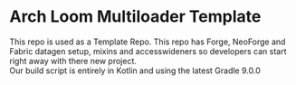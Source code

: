 # Arch Loom Multiloader Template
This repo is used as a Template Repo.  This repo has Forge, NeoForge and Fabric datagen setup,
mixins and accesswideners so developers can start right away with there new project.  
Our build script is entirely in Kotlin and using the latest Gradle 9.0.0
